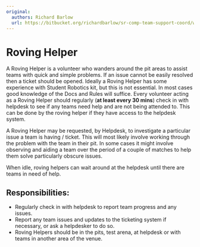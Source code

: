 ```yaml
---
original:
  authors: Richard Barlow
  url: https://bitbucket.org/richardbarlow/sr-comp-team-support-coord/wiki/Roving_Helper
---
```


# Roving Helper

A Roving Helper is a volunteer who wanders around the pit areas to assist teams with quick and simple problems. If an issue cannot be easily resolved then a ticket should be opened.  Ideally a Roving Helper has some experience with Student Robotics kit, but this is not essential. In most cases good knowledge of the Docs and Rules will suffice.
Every volunteer acting as a Roving Helper should regularly (**at least every 30 mins**) check in with helpdesk to see if any teams need help and are not being attended to. This can be done by the roving helper if they have access to the helpdesk system.

A Roving Helper may be requested, by Helpdesk, to investigate a particular issue a team is having / ticket. This will most likely involve working through the problem with the team in their pit. In some cases it might involve observing and aiding a team over the period of a couple of matches to help them solve particularly obscure issues.

When idle, roving helpers can wait around at the helpdesk until there are teams in need of help.

## Responsibilities:

- Regularly check in with helpdesk to report team progress and any issues.
- Report any team issues and updates to the ticketing system if necessary, or ask a helpdesker to do so.
- Roving Helpers should be in the pits, test arena, at helpdesk or with teams in another area of the venue.
